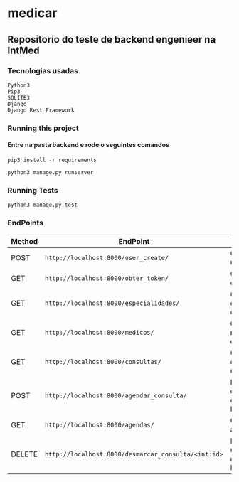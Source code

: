 # medicar


## Repositorio do teste de backend engenieer na IntMed

### Tecnologias usadas

```
Python3
Pip3
SQLITE3
Django
Django Rest Framework
```
### Running this project

#### Entre na pasta backend e rode o seguintes comandos

```
pip3 install -r requirements
```

```
python3 manage.py runserver
```

### Running Tests

```
python3 manage.py test
```

### EndPoints

| Method |EndPoint | Description |
|---|---|---|
| POST | `http://localhost:8000/user_create/` | Cria um usuário |
| GET | `http://localhost:8000/obter_token/` | Obtém o token de um usuário |
| GET | `http://localhost:8000/especialidades/` | Obtém as especialidades cadastradas |
| GET | `http://localhost:8000/medicos/` | Obtém os médicos cadastradas |
| GET | `http://localhost:8000/consultas/` | Obtém as consultas do usuário logado |
| POST | `http://localhost:8000/agendar_consulta/` | Marca uma consulta para o usuário logado |
| GET | `http://localhost:8000/agendas/` | Obtém as agendas livres |
| DELETE | `http://localhost:8000/desmarcar_consulta/<int:id>` | Desmarca uma consulta do usuário logado |
